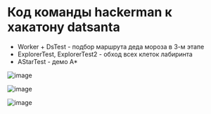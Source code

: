 # Код команды hackerman к хакатону datsanta

- Worker + DsTest - подбор маршрута деда мороза в 3-м этапе
- ExplorerTest, ExplorerTest2 - обход всех клеток лабиринта
- AStarTest - демо А*


![image](https://user-images.githubusercontent.com/2577993/209701657-49b19c23-1f56-442d-a151-c2f955d4d0eb.png)

![image](https://user-images.githubusercontent.com/2577993/209706141-cbefb33f-b91f-45e4-a166-405c155bd436.png)

![image](https://user-images.githubusercontent.com/2577993/209706180-7fd86363-1c34-420a-ad92-e1007eb907b9.png)


